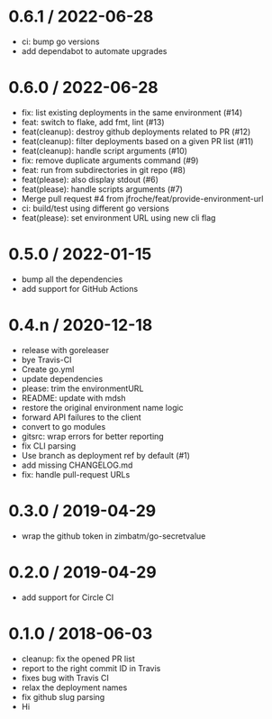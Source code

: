 
0.6.1 / 2022-06-28
==================

  * ci: bump go versions
  * add dependabot to automate upgrades

0.6.0 / 2022-06-28
==================

  * fix: list existing deployments in the same environment (#14)
  * feat: switch to flake, add fmt, lint (#13)
  * feat(cleanup): destroy github deployments related to PR (#12)
  * feat(cleanup): filter deployments based on a given PR list (#11)
  * feat(cleanup): handle script arguments (#10)
  * fix: remove duplicate arguments command (#9)
  * feat: run from subdirectories in git repo (#8)
  * feat(please): also display stdout (#6)
  * feat(please): handle scripts arguments (#7)
  * Merge pull request #4 from jfroche/feat/provide-environment-url
  * ci: build/test using different go versions
  * feat(please): set environment URL using new cli flag

0.5.0 / 2022-01-15
==================

  * bump all the dependencies
  * add support for GitHub Actions

0.4.n / 2020-12-18
==================

  * release with goreleaser
  * bye Travis-CI
  * Create go.yml
  * update dependencies
  * please: trim the environmentURL
  * README: update with mdsh
  * restore the original environment name logic
  * forward API failures to the client
  * convert to go modules
  * gitsrc: wrap errors for better reporting
  * fix CLI parsing
  * Use branch as deployment ref by default (#1)
  * add missing CHANGELOG.md
  * fix: handle pull-request URLs

0.3.0 / 2019-04-29
==================

  * wrap the github token in zimbatm/go-secretvalue

0.2.0 / 2019-04-29
==================

  * add support for Circle CI

0.1.0 / 2018-06-03
==================

  * cleanup: fix the opened PR list
  * report to the right commit ID in Travis
  * fixes bug with Travis CI
  * relax the deployment names
  * fix github slug parsing
  * Hi

